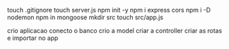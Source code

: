 touch .gitignore
touch server.js
npm init -y
npm i express cors
npm i -D nodemon 
npm in mongoose 
mkdir src
touch src/app.js

crio aplicacao
conecto o banco
crio a model
criar a controller
criar as rotas e importar no app